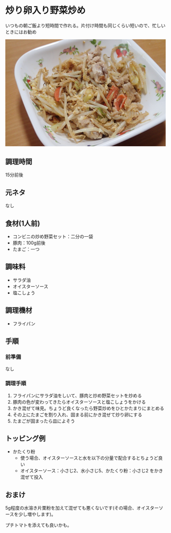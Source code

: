 # 炒り卵入り野菜炒め

いつもの朝ご飯より短時間で作れる。片付け時間も同じくらい短いので、忙しいときにはお勧め

![調理写真](炒り卵入り野菜炒め.jpg)

## 調理時間

15分前後

## 元ネタ

なし

## 食材(1人前)

* コンビニの炒め野菜セット：二分の一袋
* 豚肉：100g前後
* たまご：一つ

## 調味料

* サラダ油
* オイスターソース
* 塩こしょう

## 調理機材

* フライパン

## 手順

### 前準備

なし

### 調理手順

1. フライパンにサラダ油をしいて、豚肉と炒め野菜セットを炒める
1. 豚肉の色が変わってきたらオイスターソースと塩こしょうをかける
1. かき混ぜて味見。ちょうど良くなったら野菜炒めをひとかたまりにまとめる
1. その上にたまごを割り入れ、固まる前にかき混ぜて炒り卵にする
1. たまごが固まったら皿によそう

## トッピング例

* かたくり粉
  * 使う場合、オイスターソースと水を以下の分量で配合するとちょうど良い
  * オイスターソース：小さじ2、水小さじ5、かたくり粉：小さじ2 をかき混ぜて投入

## おまけ

5g程度の水溶き片栗粉を加えて混ぜても悪くないです(その場合、オイスターソースを少し増やします)。

プチトマトを添えても良いかも。